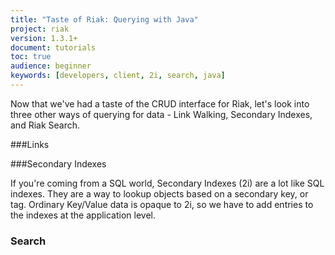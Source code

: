 ```yaml
---
title: "Taste of Riak: Querying with Java"
project: riak
version: 1.3.1+
document: tutorials
toc: true
audience: beginner
keywords: [developers, client, 2i, search, java]
---
```


Now that we've had a taste of the CRUD interface for Riak, let's look into three other ways of querying for data - Link Walking, Secondary Indexes, and Riak Search.  

###Links

###Secondary Indexes

If you're coming from a SQL world, Secondary Indexes (2i) are a lot like SQL indexes.  They are a way to lookup objects based on a secondary key, or tag.  Ordinary Key/Value data is opaque to 2i, so we have to add entries to the indexes at the application level.

### Search
